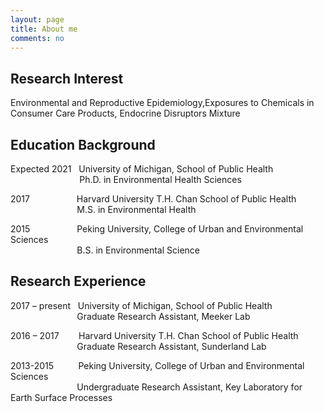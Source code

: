 ```yaml
---
layout: page
title: About me
comments: no
---
```


<!--we are changing here into About me-->

Research Interest
-----------------

Environmental and Reproductive Epidemiology,Exposures to Chemicals in Consumer Care Products, Endocrine Disruptors Mixture


Education Background
--------------------

Expected 2021   University of Michigan, School of Public Health<br/>
                             Ph.D. in Environmental Health Sciences 
                
2017                    Harvard University T.H. Chan School of Public Health<br/>
                             M.S. in Environmental Health
                          
2015                    Peking University, College of Urban and Environmental Sciences<br/>
                             B.S. in Environmental Science


Research Experience
-----------------------
2017 – present     University of Michigan, School of Public Health<br/>
                            Graduate Research Assistant, Meeker Lab 
                
2016 – 2017        Harvard University T.H. Chan School of Public Health<br/>
                             Graduate Research Assistant, Sunderland Lab
                          
2013-2015           Peking University, College of Urban and Environmental Sciences<br/>
                             Undergraduate Research Assistant, Key Laboratory for Earth Surface Processes
  





